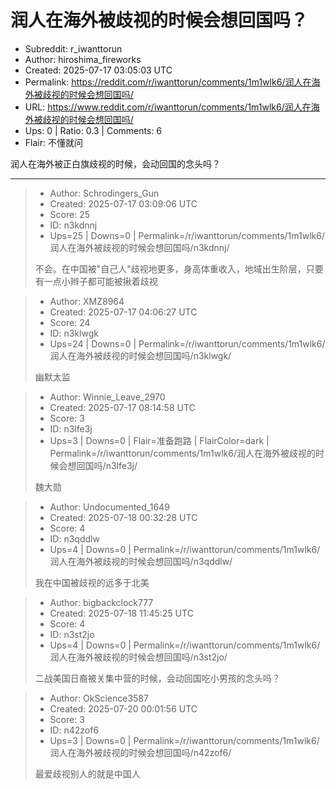 # 润人在海外被歧视的时候会想回国吗？

- Subreddit: r_iwanttorun
- Author: hiroshima_fireworks
- Created: 2025-07-17 03:05:03 UTC
- Permalink: https://reddit.com/r/iwanttorun/comments/1m1wlk6/润人在海外被歧视的时候会想回国吗/
- URL: https://www.reddit.com/r/iwanttorun/comments/1m1wlk6/润人在海外被歧视的时候会想回国吗/
- Ups: 0 | Ratio: 0.3 | Comments: 6
- Flair: 不懂就问


润人在海外被正白旗歧视的时候，会动回国的念头吗？


---

> - Author: Schrodingers_Gun
> - Created: 2025-07-17 03:09:06 UTC
> - Score: 25
> - ID: n3kdnnj
> - Ups=25 | Downs=0 | Permalink=/r/iwanttorun/comments/1m1wlk6/润人在海外被歧视的时候会想回国吗/n3kdnnj/
>
> 不会。在中国被"自己人"歧视地更多，身高体重收入，地域出生阶层，只要有一点小辫子都可能被揪着歧视

> - Author: XMZ8964
> - Created: 2025-07-17 04:06:27 UTC
> - Score: 24
> - ID: n3klwgk
> - Ups=24 | Downs=0 | Permalink=/r/iwanttorun/comments/1m1wlk6/润人在海外被歧视的时候会想回国吗/n3klwgk/
>
> 幽默太监

> - Author: Winnie_Leave_2970
> - Created: 2025-07-17 08:14:58 UTC
> - Score: 3
> - ID: n3lfe3j
> - Ups=3 | Downs=0 | Flair=准备跑路 | FlairColor=dark | Permalink=/r/iwanttorun/comments/1m1wlk6/润人在海外被歧视的时候会想回国吗/n3lfe3j/
>
> 魏大勋

> - Author: Undocumented_1649
> - Created: 2025-07-18 00:32:28 UTC
> - Score: 4
> - ID: n3qddlw
> - Ups=4 | Downs=0 | Permalink=/r/iwanttorun/comments/1m1wlk6/润人在海外被歧视的时候会想回国吗/n3qddlw/
>
> 我在中国被歧视的远多于北美

> - Author: bigbackclock777
> - Created: 2025-07-18 11:45:25 UTC
> - Score: 4
> - ID: n3st2jo
> - Ups=4 | Downs=0 | Permalink=/r/iwanttorun/comments/1m1wlk6/润人在海外被歧视的时候会想回国吗/n3st2jo/
>
> 二战美国日裔被关集中营的时候，会动回国吃小男孩的念头吗？

> - Author: OkScience3587
> - Created: 2025-07-20 00:01:56 UTC
> - Score: 3
> - ID: n42zof6
> - Ups=3 | Downs=0 | Permalink=/r/iwanttorun/comments/1m1wlk6/润人在海外被歧视的时候会想回国吗/n42zof6/
>
> 最爱歧视别人的就是中国人
